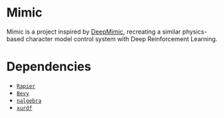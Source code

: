 # Mimic

Mimic is a project inspired by [DeepMimic](https://xbpeng.github.io/projects/DeepMimic/index.html), recreating a similar physics-based character model control system with Deep Reinforcement Learning.

# Dependencies
- [`Rapier`](https://rapier.rs/)
- [`Bevy`](https://bevyengine.org/)
- [`nalgebra`](https://nalgebra.org/)
- [`xurdf`](https://github.com/neka-nat/xurdf)